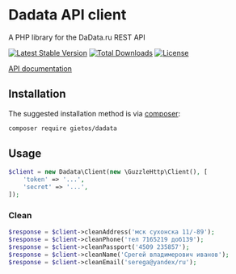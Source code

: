 Dadata API client
=================

A PHP library for the DaData.ru REST API

[![Latest Stable Version](https://poser.pugx.org/gietos/dadata/version)](https://packagist.org/packages/gietos/dadata)
[![Total Downloads](https://poser.pugx.org/gietos/dadata/downloads)](https://packagist.org/packages/gietos/dadata)
[![License](https://poser.pugx.org/gietos/dadata/license)](https://packagist.org/packages/gietos/dadata)

[API documentation](https://dadata.ru/api/clean/)

## Installation

The suggested installation method is via [composer](https://getcomposer.org/):

```sh
composer require gietos/dadata
```

## Usage

``` php
$client = new Dadata\Client(new \GuzzleHttp\Client(), [
    'token' => '...',
    'secret' => '...',
]);
```

### Clean

``` php
$response = $client->cleanAddress('мск сухонска 11/-89');
$response = $client->cleanPhone('тел 7165219 доб139');
$response = $client->cleanPassport('4509 235857');
$response = $client->cleanName('Срегей владимерович иванов');
$response = $client->cleanEmail('serega@yandex/ru');
```
